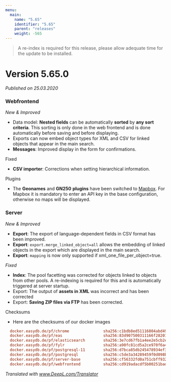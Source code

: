 ```yaml
---
menu:
  main:
    name: "5.65"
    identifier: "5.65"
    parent: "releases"
    weight: -565
---
```


> A re-index is required for this release, please allow adequate time for the update to be installed. 

# Version 5.65.0

*Published on 25.03.2020*

### Webfrontend

*New & Improved*

- Data model: **Nested fields** can be automatically **sorted** by **any sort criteria**. This sorting is only done in the web frontend and is done automatically before saving and before displaying.
- Exports can now embed object types for XML and CSV for linked objects that appear in the main search.
- **Messages**: Improved display in the form for confirmations.

Fixed

- **CSV importer**: Corrections when setting hierarchical information.

Plugins

- The **Geonames** and **GN250** **plugins** have been switched to [Mapbox](https://mapbox.com). For Mapbox it is mandatory to enter an API key in the base configuration, otherwise no maps will be displayed.

### Server

*New & Improved*

- **Export**: The export of language-dependent fields in CSV format has been improved.
- **Export**: `export.merge_linked_object=all` allows the embedding of linked objects in the export which are displayed in the main search. 
- **Export**: `mapping` is now only supported if xml_one_file_per_object=true.

*Fixed*

- **Index**: The pool facetting was corrected for objects linked to objects from other pools. A re-indexing is required for this and is automatically triggered at server startup.
- Export: The output of **assets in XML** was incorrect and has been corrected
- Export: **Saving ZIP files via FTP** has been corrected.

Checksums

- Here are the checksums of our docker images
```ini
  docker.easydb.de/pf/chrome               sha256:c1bdb8ed51116804abd49cc25d9bc13be5bbfe43d4f8c834c7d45c9ab0b673b2
  docker.easydb.de/pf/eas                  sha256:83d907500311166f28201c29d2663900f5c5fb61fbba66f6ddb64ba77e2eefff
  docker.easydb.de/pf/elasticsearch        sha256:3e7cd67fb1a4ee2e5cb2e78d79ee38661a98e99bb824413f2bbaa4238af6c60e
  docker.easydb.de/pf/fylr                 sha256:a90fc81cd5a2ce970f6a4fe13e674ded87b22cea3703201db6bdc0f42b95a81d
  docker.easydb.de/pf/postgresql-11        sha256:d7bca85db245478934ef3f8ccaaf3c13fcd6e7ff26728e344f70b0370c9d051b
  docker.easydb.de/pf/postgresql           sha256:c5de3a34289459f0d098bc64e36cb3308eaebbccab563ff5efb0667b8b539c0f
  docker.easydb.de/pf/server-base          sha256:cf56332fd0a751cbff93291b37cb4ffa5aa529e681c528acd459ef095a1d4185
  docker.easydb.de/pf/webfrontend          sha256:cd919adacdf5b00251badc09b773107e21afb6543d294936fccbf99dc124e507
```

*Translated with www.DeepL.com/Translator*

